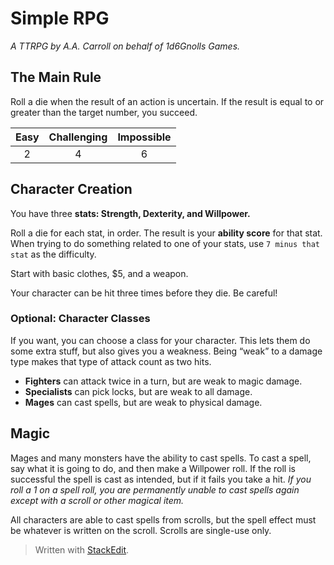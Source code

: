 <!DOCTYPE html>
<html>

<head>
  <meta charset="utf-8">
  <meta name="viewport" content="width=device-width, initial-scale=1.0">
  <title>rpg_wip1</title>
  <link rel="stylesheet" href="https://stackedit.io/style.css" />
</head>

<body class="stackedit">
  <div class="stackedit__html"><h1 id="simple-rpg">Simple RPG</h1>
<p><em>A TTRPG by A.A. Carroll on behalf of 1d6Gnolls Games.</em></p>
<h2 id="the-main-rule">The Main Rule</h2>
<p>Roll a die when the result of an action is uncertain. If the result is equal to or greater than the target number, you succeed.</p>

<table>
<thead>
<tr>
<th align="center">Easy</th>
<th align="center">Challenging</th>
<th align="center">Impossible</th>
</tr>
</thead>
<tbody>
<tr>
<td align="center">2</td>
<td align="center">4</td>
<td align="center">6</td>
</tr>
</tbody>
</table><h2 id="character-creation">Character Creation</h2>
<p>You have three <strong>stats: Strength, Dexterity, and Willpower.</strong></p>
<p>Roll a die for each stat, in order. The result is your <strong>ability score</strong> for that stat. When trying to do something related to one of your stats, use <code>7 minus that stat</code> as the difficulty.</p>
<p>Start with basic clothes, $5, and a weapon.</p>
<p>Your character can be hit three times before they die. Be careful!</p>
<h3 id="optional-character-classes">Optional: Character Classes</h3>
<p>If you want, you can choose a class for your character. This lets them do some extra stuff, but also gives you a weakness. Being “weak” to a damage type makes that type of attack count as two hits.</p>
<ul>
<li><strong>Fighters</strong> can attack twice in a turn, but are weak to magic damage.</li>
<li><strong>Specialists</strong> can pick locks, but are weak to all damage.</li>
<li><strong>Mages</strong> can cast spells, but are weak to physical damage.</li>
</ul>
<h2 id="magic">Magic</h2>
<p>Mages and many monsters have the ability to cast spells. To cast a spell, say what it is going to do, and then make a Willpower roll. If the roll is successful the spell is cast as intended, but if it fails you take a hit. <em>If you roll a 1 on a spell roll, you are permanently unable to cast spells again except with a scroll or other magical item.</em></p>
<p>All characters are able to cast spells from scrolls, but the spell effect must be whatever is written on the scroll. Scrolls are single-use only.</p>
<blockquote>
<p>Written with <a href="https://stackedit.io/">StackEdit</a>.</p>
</blockquote>
</div>
</body>

</html>
